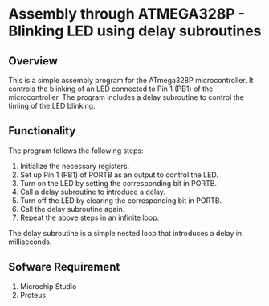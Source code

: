 # Assembly through ATMEGA328P - Blinking LED using delay subroutines
## Overview 
This is a simple assembly program for the ATmega328P microcontroller. 
It controls the blinking of an LED connected to Pin 1 (PB1) of the microcontroller.
The program includes a delay subroutine to control the timing of the LED blinking.
## Functionality 
The program follows the following steps:

1. Initialize the necessary registers.
2. Set up Pin 1 (PB1) of PORTB as an output to control the LED.
3. Turn on the LED by setting the corresponding bit in PORTB.
4. Call a delay subroutine to introduce a delay.
5. Turn off the LED by clearing the corresponding bit in PORTB.
6. Call the delay subroutine again.
7. Repeat the above steps in an infinite loop.

The delay subroutine is a simple nested loop that introduces a delay in milliseconds.
## Sofware Requirement 
1. Microchip Studio
2. Proteus
